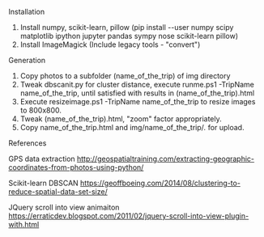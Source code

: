Installation
1. Install numpy, scikit-learn, pillow (pip install --user numpy scipy matplotlib ipython jupyter pandas sympy nose scikit-learn pillow)
2. Install ImageMagick (Include legacy tools - "convert")

Generation
1. Copy photos to a subfolder (name_of_the_trip) of img directory 
2. Tweak dbscanit.py for cluster distance, execute runme.ps1 -TripName name_of_the_trip, until satisfied with results in (name_of_the_trip).html
3. Execute resizeimage.ps1 -TripName name_of_the_trip to resize images to 800x800.
4. Tweak (name_of_the_trip).html, "zoom" factor appropriately.
5. Copy name_of_the_trip.html and img/name_of_the_trip/*.* for upload.

References

GPS data extraction 
	http://geospatialtraining.com/extracting-geographic-coordinates-from-photos-using-python/

Scikit-learn
	DBSCAN https://geoffboeing.com/2014/08/clustering-to-reduce-spatial-data-set-size/

JQuery scroll into view animaiton
	https://erraticdev.blogspot.com/2011/02/jquery-scroll-into-view-plugin-with.html
